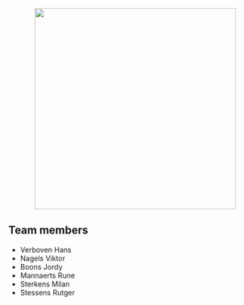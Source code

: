<p align="center"><a href="https://laravel.com" target="_blank"><img src="https://raw.githubusercontent.com/laravel/art/master/logo-lockup/5%20SVG/2%20CMYK/1%20Full%20Color/laravel-logolockup-cmyk-red.svg" width="400"></a></p>

## Team members
<ul>
    <li>Verboven Hans</li>
    <li>Nagels Viktor</li>
    <li>Boons Jordy</li>
    <li>Mannaerts Rune</li>
    <li>Sterkens Milan</li>
    <li>Stessens Rutger</li>
    </ul>

